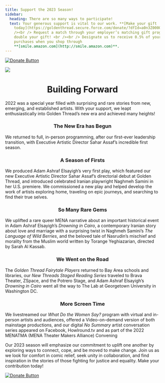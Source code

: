 ```yaml
---
title: Support the 2023 Season!
sidebar:
  heading: There are so many ways to participate!
  text: Your generous support is vital to our work. **[Make your gift
    today](https://goldenthread.secure.force.com/donate/?dfId=a0n3Z00000tn4RsQAI)**.	 <br
    /><br /> Request a match through your employer’s matching gift program and
    double your gift! <br /><br /> Designate us to receive 0.5% of your Amazon
    purchases when you shop through
    **[smile.amazon.com](http://smile.amazon.com)**.
---
```

[![Donate Button](/img/archive/2015/03/Donate-Button-400.jpg)](https://goldenthread.secure.force.com/donate/?dfId=a0n3Z00000tn4RsQAI)

![](/img/archive/2015/03/20thAnniversary-Line-1024x36.jpg)

# <center>Building Forward</center>

2022 was a special year filled with surprising and rare stories from new, emerging, and established artists. With your support, we leapt enthusiastically into Golden Thread’s new era and achieved many heights!

### **<center>The New Era has Begun<center>**

We returned to full, in-person programming, after our first-ever leadership transition, with Executive Artistic Director Sahar Assaf’s incredible first season.

### **<center>**A Season of Firsts**<center>**

We produced Adam Ashraf Elsayigh’s very first play, which featured our new Executive Artistic Director Sahar Assaf’s directorial debut at Golden Thread, and introduced celebrated Iranian playwright Naghmeh Samini in her U.S. premiere. We commissioned a new play and helped develop the work of artists exploring home, traveling on epic journeys, and searching to find their true selves.

### **<center>**So Many Rare Gems**<center>**

We uplifted a rare queer MENA narrative about an important historical event in Adam Ashraf Elsayigh’s *Drowning in Cairo*, a contemporary Iranian story about love and marriage with a surprising twist in Naghmeh Samini’s *The Language of Wild Berries*, and the beloved tale of Nasrudin’s mischief and morality from the Muslim world written by Torange Yeghiazarian, directed by Sarah Al Kassab.

### **<center>**We Went on the Road**<center>**

The *Golden Thread Fairytale Players* returned to Bay Area schools and libraries, our *New Threads Staged Reading Series* traveled to Brava Theater, ZSpace, and the Potrero Stage, and Adam Ashraf Elsayigh’s *Drowning in Cairo* went all the way to The Lab at Georgetown University in Washington DC.

### **<center>**More Screen Time**<center>**

We livestreamed our *What Do the Women Say?* program with virtual and in-person artists and audiences, offered a Video-on-demand version of both mainstage productions, and our digital *No Summary* artist conversation series appeared on Facebook, Howlround.tv and as part of the 2022 MENATMA (MENA Theater Makers Alliance) Convening

Our 2023 season will emphasize our commitment to uplift one another by exploring ways to connect, cope, and be moved to make change.  Join us as we look for comfort in comic relief, seek unity in collaboration, and find inspiration in the stories of those fighting for justice and equality. Make your contribution today!



[![Donate Button](/img/archive/2015/03/Donate-Button-400.jpg)](https://goldenthread.secure.force.com/donate/?dfId=a0n3Z00000tn4RsQAI)
